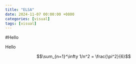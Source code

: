 ```yaml
---
title: "ELSA"
date: 2024-11-07 00:00:00 +0800
categories: [visual]
tags: [visual]
---
```


#Hello

Hello

$$\sum_{n=1}^\infty 1/n^2 = \frac{\pi^2}{6}$$
